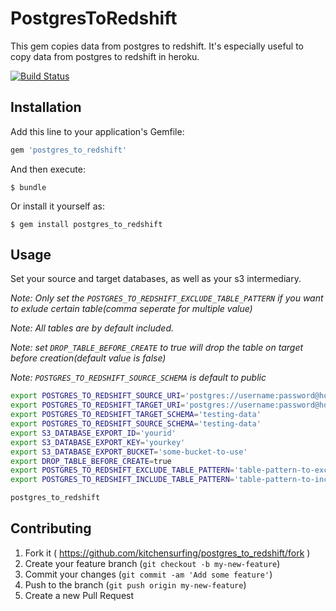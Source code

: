 # PostgresToRedshift

This gem copies data from postgres to redshift. It's especially useful to copy data from postgres to redshift in heroku.

[![Build Status](https://travis-ci.org/kitchensurfing/postgres_to_redshift.svg?branch=master)](https://travis-ci.org/kitchensurfing/postgres_to_redshift)

## Installation

Add this line to your application's Gemfile:

```ruby
gem 'postgres_to_redshift'
```

And then execute:

    $ bundle

Or install it yourself as:

    $ gem install postgres_to_redshift

## Usage

Set your source and target databases, as well as your s3 intermediary.

*Note: Only set the `POSTGRES_TO_REDSHIFT_EXCLUDE_TABLE_PATTERN` if you want to exlude certain table(comma seperate for multiple value)*

*Note: All tables are by default included.*

*Note: set `DROP_TABLE_BEFORE_CREATE` to true will drop the table on target before creation(default value is false)*

*Note: `POSTGRES_TO_REDSHIFT_SOURCE_SCHEMA` is default to public*

```bash
export POSTGRES_TO_REDSHIFT_SOURCE_URI='postgres://username:password@host:port/database-name'
export POSTGRES_TO_REDSHIFT_TARGET_URI='postgres://username:password@host:port/database-name'
export POSTGRES_TO_REDSHIFT_TARGET_SCHEMA='testing-data'
export POSTGRES_TO_REDSHIFT_SOURCE_SCHEMA='testing-data'
export S3_DATABASE_EXPORT_ID='yourid'
export S3_DATABASE_EXPORT_KEY='yourkey'
export S3_DATABASE_EXPORT_BUCKET='some-bucket-to-use'
export DROP_TABLE_BEFORE_CREATE=true
export POSTGRES_TO_REDSHIFT_EXCLUDE_TABLE_PATTERN='table-pattern-to-exclude1,table-pattern-to-exclude2'
export POSTGRES_TO_REDSHIFT_INCLUDE_TABLE_PATTERN='table-pattern-to-include1,table-pattern-to-include2'

postgres_to_redshift
```

## Contributing

1. Fork it ( https://github.com/kitchensurfing/postgres_to_redshift/fork )
2. Create your feature branch (`git checkout -b my-new-feature`)
3. Commit your changes (`git commit -am 'Add some feature'`)
4. Push to the branch (`git push origin my-new-feature`)
5. Create a new Pull Request
